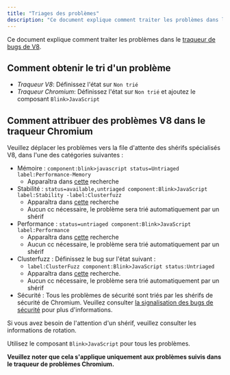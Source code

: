 ```yaml
---
title: "Triages des problèmes"
description: "Ce document explique comment traiter les problèmes dans le traqueur de bugs de V8."
---
```

Ce document explique comment traiter les problèmes dans le [traqueur de bugs de V8](/bugs).

## Comment obtenir le tri d'un problème

- *Traqueur V8*: Définissez l'état sur `Non trié`
- *Traqueur Chromium*: Définissez l'état sur `Non trié` et ajoutez le composant `Blink>JavaScript`

## Comment attribuer des problèmes V8 dans le traqueur Chromium

Veuillez déplacer les problèmes vers la file d'attente des shérifs spécialisés V8, dans l'une des
catégories suivantes :

- Mémoire : `component:blink>javascript status=Untriaged label:Performance-Memory`
    - Apparaîtra dans [cette](https://bugs.chromium.org/p/chromium/issues/list?can=2&q=component%3Ablink%3Ejavascript+status%3DUntriaged+label%3APerformance-Memory+&colspec=ID+Pri+M+Stars+ReleaseBlock+Cr+Status+Owner+Summary+OS+Modified&x=m&y=releaseblock&cells=tiles) recherche
- Stabilité : `status=available,untriaged component:Blink>JavaScript label:Stability -label:Clusterfuzz`
    - Apparaîtra dans [cette](https://bugs.chromium.org/p/chromium/issues/list?can=2&q=status%3Davailable%2Cuntriaged+component%3ABlink%3EJavaScript+label%3AStability+-label%3AClusterfuzz&colspec=ID+Pri+M+Stars+ReleaseBlock+Component+Status+Owner+Summary+OS+Modified&x=m&y=releaseblock&cells=ids) recherche
    - Aucun cc nécessaire, le problème sera trié automatiquement par un shérif
- Performance : `status=untriaged component:Blink>JavaScript label:Performance`
    - Apparaîtra dans [cette](https://bugs.chromium.org/p/chromium/issues/list?colspec=ID%20Pri%20M%20Stars%20ReleaseBlock%20Cr%20Status%20Owner%20Summary%20OS%20Modified&x=m&y=releaseblock&cells=tiles&q=component%3Ablink%3Ejavascript%20status%3DUntriaged%20label%3APerformance&can=2) recherche
    - Aucun cc nécessaire, le problème sera trié automatiquement par un shérif
- Clusterfuzz : Définissez le bug sur l'état suivant :
    - `label:ClusterFuzz component:Blink>JavaScript status:Untriaged`
    - Apparaîtra dans [cette](https://bugs.chromium.org/p/chromium/issues/list?can=2&q=label%3AClusterFuzz+component%3ABlink%3EJavaScript+status%3AUntriaged&colspec=ID+Pri+M+Stars+ReleaseBlock+Component+Status+Owner+Summary+OS+Modified&x=m&y=releaseblock&cells=ids) recherche.
    - Aucun cc nécessaire, le problème sera trié automatiquement par un shérif
- Sécurité : Tous les problèmes de sécurité sont triés par les shérifs de sécurité de Chromium. Veuillez consulter [la signalisation des bugs de sécurité](/docs/security-bugs) pour plus d'informations.

Si vous avez besoin de l'attention d'un shérif, veuillez consulter les informations de rotation.

Utilisez le composant `Blink>JavaScript` pour tous les problèmes.

**Veuillez noter que cela s'applique uniquement aux problèmes suivis dans le traqueur de problèmes Chromium.**
